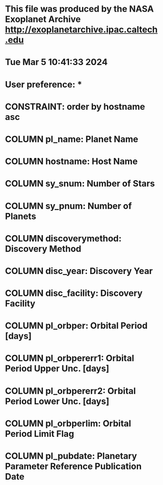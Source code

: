 # This file was produced by the NASA Exoplanet Archive  http://exoplanetarchive.ipac.caltech.edu										
# Tue Mar  5 10:41:33 2024										
#										
# User preference: *										
#										
# CONSTRAINT:  order by hostname asc										
#										
# COLUMN pl_name:        Planet Name										
# COLUMN hostname:       Host Name										
# COLUMN sy_snum:        Number of Stars										
# COLUMN sy_pnum:        Number of Planets										
# COLUMN discoverymethod: Discovery Method										
# COLUMN disc_year:      Discovery Year										
# COLUMN disc_facility:  Discovery Facility										
# COLUMN pl_orbper:      Orbital Period [days]										
# COLUMN pl_orbpererr1:  Orbital Period Upper Unc. [days]										
# COLUMN pl_orbpererr2:  Orbital Period Lower Unc. [days]										
# COLUMN pl_orbperlim:   Orbital Period Limit Flag										
# COLUMN pl_pubdate:     Planetary Parameter Reference Publication Date										
#										
